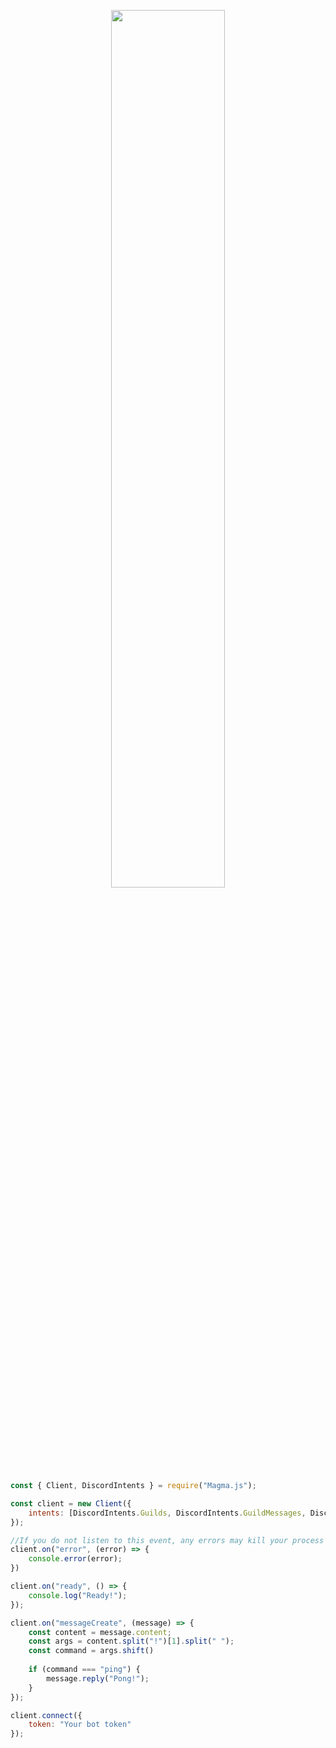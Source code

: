 <p align="center">
    <img width=60% src="https://user-images.githubusercontent.com/90880784/212175097-35cfdec0-446c-4180-9f78-23b8147968bb.png">
</p>

```js
const { Client, DiscordIntents } = require("Magma.js");

const client = new Client({
    intents: [DiscordIntents.Guilds, DiscordIntents.GuildMessages, DiscordIntents.MessageContent],
});

//If you do not listen to this event, any errors may kill your process
client.on("error", (error) => {
    console.error(error);
})

client.on("ready", () => {
    console.log("Ready!");
});

client.on("messageCreate", (message) => {
    const content = message.content;
    const args = content.split("!")[1].split(" ");
    const command = args.shift()
    
    if (command === "ping") {
        message.reply("Pong!");
    }
});

client.connect({
    token: "Your bot token"
});
```
